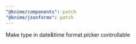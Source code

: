 ```yaml
---
"@knime/components": patch
"@knime/jsonforms": patch
---
```


Make type in date&time format picker controllable

